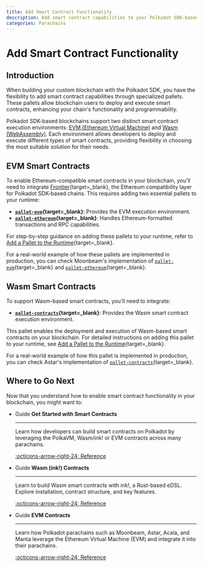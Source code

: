 ```yaml
---
title: Add Smart Contract Functionality
description: Add smart contract capabilities to your Polkadot SDK-based blockchain. Explore EVM and Wasm integration for enhanced chain functionality.
categories: Parachains
---
```


# Add Smart Contract Functionality

## Introduction

When building your custom blockchain with the Polkadot SDK, you have the flexibility to add smart contract capabilities through specialized pallets. These pallets allow blockchain users to deploy and execute smart contracts, enhancing your chain's functionality and programmability.

Polkadot SDK-based blockchains support two distinct smart contract execution environments: [EVM (Ethereum Virtual Machine)](#evm-smart-contracts) and [Wasm (WebAssembly)](#wasm-smart-contracts). Each environment allows developers to deploy and execute different types of smart contracts, providing flexibility in choosing the most suitable solution for their needs.

## EVM Smart Contracts

To enable Ethereum-compatible smart contracts in your blockchain, you'll need to integrate [Frontier](https://github.com/polkadot-evm/frontier){target=\_blank}, the Ethereum compatibility layer for Polkadot SDK-based chains. This requires adding two essential pallets to your runtime:

- **[`pallet-evm`](https://github.com/polkadot-evm/frontier/tree/master/frame/evm){target=\_blank}**: Provides the EVM execution environment.
- **[`pallet-ethereum`](https://github.com/polkadot-evm/frontier/tree/master/frame/ethereum){target=\_blank}**: Handles Ethereum-formatted transactions and RPC capabilities.

For step-by-step guidance on adding these pallets to your runtime, refer to [Add a Pallet to the Runtime](/develop/parachains/customize-parachain/add-existing-pallets/){target=\_blank}.

For a real-world example of how these pallets are implemented in production, you can check Moonbeam's implementation of [`pallet-evm`](https://github.com/moonbeam-foundation/moonbeam/blob/9e2ddbc9ae8bf65f11701e7ccde50075e5fe2790/runtime/moonbeam/src/lib.rs#L532){target=\_blank} and [`pallet-ethereum`](https://github.com/moonbeam-foundation/moonbeam/blob/9e2ddbc9ae8bf65f11701e7ccde50075e5fe2790/runtime/moonbeam/src/lib.rs#L698){target=\_blank}.

## Wasm Smart Contracts

To support Wasm-based smart contracts, you'll need to integrate:

- **[`pallet-contracts`](https://docs.rs/pallet-contracts/latest/pallet_contracts/index.html#contracts-pallet){target=\_blank}**: Provides the Wasm smart contract execution environment.

This pallet enables the deployment and execution of Wasm-based smart contracts on your blockchain. For detailed instructions on adding this pallet to your runtime, see [Add a Pallet to the Runtime](/develop/parachains/customize-parachain/add-existing-pallets/){target=\_blank}.

For a real-world example of how this pallet is implemented in production, you can check Astar's implementation of [`pallet-contracts`](https://github.com/AstarNetwork/Astar/blob/b6f7a408d31377130c3713ed52941a06b5436402/runtime/astar/src/lib.rs#L693){target=\_blank}.

## Where to Go Next

Now that you understand how to enable smart contract functionality in your blockchain, you might want to:

<div class="grid cards" markdown>

-   <span class="badge guide">Guide</span> __Get Started with Smart Contracts__

    ---

    Learn how developers can build smart contracts on Polkadot by leveraging the PolkaVM, Wasm/ink! or EVM contracts across many parachains.

    [:octicons-arrow-right-24: Reference](/smart-contracts/get-started/)

-   <span class="badge guide">Guide</span> __Wasm (ink!) Contracts__

    ---

    Learn to build Wasm smart contracts with ink!, a Rust-based eDSL. Explore installation, contract structure, and key features.

    [:octicons-arrow-right-24: Reference](/smart-contracts/overview/#wasm-ink)
    
-   <span class="badge guide">Guide</span> __EVM Contracts__

    ---

    Learn how Polkadot parachains such as Moonbeam, Astar, Acala, and Manta leverage the Ethereum Virtual Machine (EVM) and integrate it into their parachains.

    [:octicons-arrow-right-24: Reference](/smart-contracts/overview/#parachain-contracts)

</div>